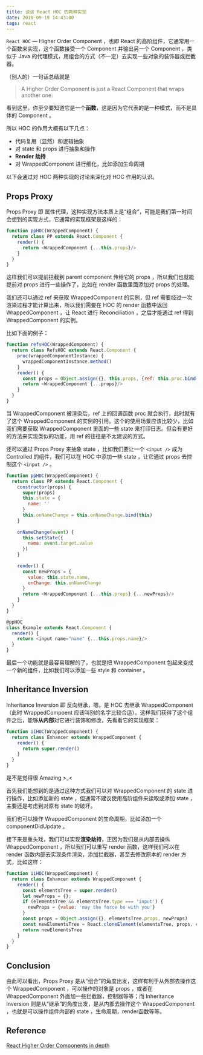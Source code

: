```yaml
---
title: 谈谈 React HOC 的两种实现
date: 2018-09-18 14:43:00
tags: react
---
```


<code>React HOC</code>  — Higher Order Component ，也即 React 的高阶组件，它通常用一个函数来实现，这个函数接受一个 Component 并输出另一个 Component ，类似于 Java 的代理模式，用组合的方式（不一定）去实现一些对象的装饰器或拦截器。

（别人的）一句话总结就是

> A Higher Order Component is just a React Component that wraps another one.

看到这里，你至少要知道它是一个**函数**，这是因为它代表的是一种模式，而不是具体的 Component 。

所以 HOC 的作用大概有以下几点：

- 代码复用（显然）和逻辑抽象
- 对 state 和 props 进行抽象和操作
- **Render 劫持**
- 对 WrappedComponent 进行细化，比如添加生命周期

以下会通过对 HOC 两种实现的讨论来深化对 HOC 作用的认识。
<!-- more -->


##  Props Proxy

Props Proxy 即 属性代理，这种实现方法本质上是“组合”，可能是我们第一时间会想到的实现方式，它通常的实现框架是这样的：

```javascript
function ppHOC(WrappedComponent) {
  return class PP extends React.Component {
    render() {
      return <WrappedComponent {...this.props}/>
    }
  }
}
```

这样我们可以提前拦截到 parent component 传给它的 props ，所以我们也就能提前对 props 进行一些操作了，比如在 render 函数里面添加对 props 的处理。

我们还可以通过 ref 来获取 WrappedComponent 的实例，但 ref 需要经过一次渲染过程才能计算出来，所以我们需要在 HOC 的 render 函数中返回 WrappedComponent ，让 React 进行 Reconciliation ，之后才能通过 ref 得到 WrappedComponent 的实例。

比如下面的例子：

```javascript
function refsHOC(WrappedComponent) {
  return class RefsHOC extends React.Component {
    proc(wrappedComponentInstance) {
      wrappedComponentInstance.method()
    }
    render() {
      const props = Object.assign({}, this.props, {ref: this.proc.bind(this)})
      return <WrappedComponent {...props}/>
    }
  }
}
```

当 WrappedComponent 被渲染后，ref 上的回调函数 proc 就会执行，此时就有了这个 WrappedComponent 的实例的引用。这个的使用场景应该比较少，比如我们需要获取 WrappedComponent 里面的一些 state 来打印日志。但会有更好的方法来实现类似的功能，用 ref 的往往是不太建议的方式。

还可以通过 Props Proxy 来抽象 state ，比如我们要让一个 `<input />` 成为 Controlled 的组件，我们可以在 HOC 中添加一些 state ，让它通过 props 去控制这个 `<input />` 。

```javascript
function ppHOC(WrappedComponent) {
  return class PP extends React.Component {
    constructor(props) {
      super(props)
      this.state = {
        name: ''
      }
      this.onNameChange = this.onNameChange.bind(this)
    }
      
    onNameChange(event) {
      this.setState({
        name: event.target.value
      })
    }
      
    render() {
      const newProps = {
        value: this.state.name,
        onChange: this.onNameChange
      }
      return <WrappedComponent {...this.props} {...newProps}/>
    }
  }
}

@ppHOC
class Example extends React.Component {
  render() {
    return <input name="name" {...this.props.name}/>
  }
}
```

最后一个功能就是最容易理解的了，也就是把 WrappedComponent 包起来变成一个新的组件，比如我们可以添加一些 style 和 container 。



## Inheritance Inversion

Inheritance Inversion 即 反向继承，嗯，是 HOC 去继承 WrappedComponent（此时 WrappedCompoent 应该叫别的名字比较合适）。这样我们获得了这个组件之后，能够**从内部**对它进行装饰和修改，先看看它的实现框架：

```javascript
function iiHOC(WrappedComponent) {
  return class Enhancer extends WrappedComponent {
    render() {
      return super.render()
    }
  }
}
```

是不是觉得很 Amazing >\_< 

首先我们能想到的是通过这种方式我们可以对 WrappedComponent 的 state 进行操作，比如添加新的 state ，但通常不建议使用高阶组件来读取或添加 state ，主要还是考虑到对原有 state 的破坏。

我们也可以操作 WrappedComponent 的生命周期，比如添加一个 componentDidUpdate 。

接下来是重头戏，我们可以实现**渲染劫持**，正因为我们是从内部去操纵 WrappedComponent ，所以我们可以重写 render 函数，这样我们可以在 render 函数内部去实现条件渲染，添加拦截器，甚至去修改原本的 render 方式，比如这样：

```javascript
function iiHOC(WrappedComponent) {
  return class Enhancer extends WrappedComponent {
    render() {
      const elementsTree = super.render()
      let newProps = {};
      if (elementsTree && elementsTree.type === 'input') {
        newProps = {value: 'may the force be with you'}
      }
      const props = Object.assign({}, elementsTree.props, newProps)
      const newElementsTree = React.cloneElement(elementsTree, props, elementsTree.props.children)
      return newElementsTree
    }
  }
}
```



## Conclusion

由此可以看出，Props Proxy 是从“组合”的角度出发，这样有利于从外部去操作这个 WrappedComponent ，可以操作的对象是 props ，或者在 WrappedComponent 外面加一些拦截器，控制器等等；而 Inheritance Inversion 则是从“继承”的角度出发，是从内部去操作这个 WrappedComponent ，也就是可以操作组件内部的 state ，生命周期，render函数等等。



## Reference

[React Higher Order Components in depth](https://medium.com/@franleplant/react-higher-order-components-in-depth-cf9032ee6c3e)